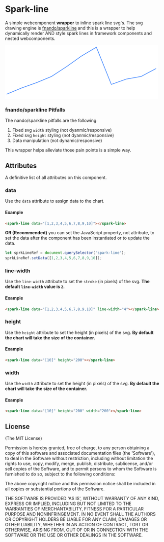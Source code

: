 # Spark-line

A simple webcomponent **wrapper** to inline spark line svg's. The svg drawing engine  is [fnando/sparkline](https://github.com/fnando/sparkline) and this is a wrapper to help dynamically render AND style spark lines in framework components and nested webcomponents.

![](/resources/spark-line-webcomponent-demo.gif)

### fnando/sparkline Pitfalls

The nando/sparkline pitfalls are the following:
1. Fixed svg `width` styling (not dyanmic/responsive)
2. Fixed svg `height` styling (not dyanmic/responsive)
3. Data manipulation (not dynamic/responsive)

This wrapper helps alleviate those pain points is a simple way.

## Attributes

A definitive list of all attributes on this component.

### data

Use the `data` attribute to assign data to the chart.

#### Example

```html
<spark-line data="[1,2,3,4,5,6,7,8,9,10]"></spark-line>
```

**OR (Recommended)** you can set the JavaScript property, not attribute, to
set the data after the component has been instantiated or to update the data.

```javascript
let sprkLineRef = document.querySelector('spark-line');
sprkLineRef.setData([1,2,3,4,5,6,7,8,9,10]);
```

### line-width

Use the `line-width` attribute to set the `stroke` (in pixels) of the svg.
**The default `line-width` value is `2`.**

#### Example

```html
<spark-line data="[1,2,3,4,5,6,7,8,9,10]" line-width="4"></spark-line>
```

### height

Use the `height` attribute to set the height (in pixels) of the svg. 
**By default the chart will take the size of the container.**

#### Example

```html
<spark-line data="[10]" height="200"></spark-line>
```

### width

Use the `width` attribute to set the height (in pixels) of the svg.
**By default the chart will take the size of the container.**

#### Example

```html
<spark-line data="[10]" height="200" width="200"></spark-line>
```

## License

(The MIT License)

Permission is hereby granted, free of charge, to any person obtaining
a copy of this software and associated documentation files (the
'Software'), to deal in the Software without restriction, including
without limitation the rights to use, copy, modify, merge, publish,
distribute, sublicense, and/or sell copies of the Software, and to
permit persons to whom the Software is furnished to do so, subject to
the following conditions:

The above copyright notice and this permission notice shall be
included in all copies or substantial portions of the Software.

THE SOFTWARE IS PROVIDED 'AS IS', WITHOUT WARRANTY OF ANY KIND,
EXPRESS OR IMPLIED, INCLUDING BUT NOT LIMITED TO THE WARRANTIES OF
MERCHANTABILITY, FITNESS FOR A PARTICULAR PURPOSE AND NONINFRINGEMENT.
IN NO EVENT SHALL THE AUTHORS OR COPYRIGHT HOLDERS BE LIABLE FOR ANY
CLAIM, DAMAGES OR OTHER LIABILITY, WHETHER IN AN ACTION OF CONTRACT,
TORT OR OTHERWISE, ARISING FROM, OUT OF OR IN CONNECTION WITH THE
SOFTWARE OR THE USE OR OTHER DEALINGS IN THE SOFTWARE.